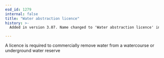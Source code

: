 ```yaml
---
esd_id: 1279
internal: false
title: "Water abstraction licence"
history: >-
  Added in version 3.07. Name changed to 'Water abstraction licence' in version 4.00.

---
```


A licence is required to commercially remove water from a watercourse or underground water reserve

